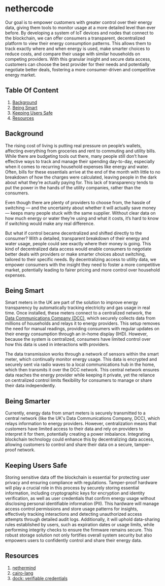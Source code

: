 # nethercode

Our goal is to empower customers with greater control over their energy data, giving them tools to monitor usage at a more detailed level than ever before. By developing a system of IoT devices and nodes that connect to the blockchain, we can offer consumers a transparent, decentralized platform to view their energy consumption patterns. This allows them to track exactly where and when energy is used, make smarter choices to reduce costs, and compare their usage with similar households on competing providers. With this granular insight and secure data access, customers can choose the best provider for their needs and potentially negotiate better deals, fostering a more consumer-driven and competitive energy market.

## Table Of Content

1. [Background](#background)
1. [Being Smart](#being-smart)
1. [Keeping Users Safe](#keeping-users-safe)
1. [Resources](#resources)

## Background

The rising cost of living is putting real pressure on people’s wallets, affecting everything from groceries and rent to commuting and utility bills. While there are budgeting tools out there, many people still don’t have effective ways to track and manage their spending day-to-day, especially when it comes to recurring household expenses like energy and water. Often, bills for these essentials arrive at the end of the month with little to no breakdown of how the charges were calculated, leaving people in the dark about what they’re actually paying for. This lack of transparency tends to put the power in the hands of the utility companies, rather than the consumers.

Even though there are plenty of providers to choose from, the hassle of switching — and the uncertainty about whether it will actually save money — keeps many people stuck with the same supplier. Without clear data on how much energy or water they’re using and what it costs, it’s hard to know if switching would make any real difference.

But what if control became decentralized and shifted directly to the consumer? With a detailed, transparent breakdown of their energy and water usage, people could see exactly where their money is going. This kind of decentralized data access would enable consumers to negotiate better deals with providers or make smarter choices about switching, tailored to their specific needs. By decentralizing access to utility data, we empower consumers with the insight they need to foster a more competitive market, potentially leading to fairer pricing and more control over household expenses.

## Being Smart

Smart meters in the UK are part of the solution to improve energy transparency by automatically tracking electricity and gas usage in real time. Once installed, these meters connect to a centralized network, the [Data Communications Company (DCC)](https://www.smartdcc.co.uk/about-dcc/who-we-are/), which securely collects data from millions of households and relays it to energy providers. This setup removes the need for manual readings, providing consumers with regular updates on their energy consumption through an in-home display (IHD). However, because the system is centralized, consumers have limited control over how this data is used in interactions with providers.

The data transmission works through a network of sensors within the smart meter, which continually monitor energy usage. This data is encrypted and securely sent via radio waves to a local communications hub in the home, which then transmits it over the DCC network. This central network ensures data reaches the energy provider while keeping it private, yet the reliance on centralized control limits flexibility for consumers to manage or share their data independently.

## Being Smarter

Currently, energy data from smart meters is securely transmitted to a central network (like the UK's Data Communications Company, DCC), which relays information to energy providers. However, centralization means that customers have limited access to their data and rely on providers to interpret it for them, potentially creating a power imbalance. Integrating blockchain technology could enhance this by decentralizing data access, allowing customers to control and share their data on a secure, tamper-proof network.

## Keeping Users Safe

Storing sensitive data off the blockchain is essential for protecting user privacy and ensuring compliance with regulations. Tamper-proof hardware will play a crucial role in this process by securely storing essential information, including cryptographic keys for encryption and identity verification, as well as user credentials that confirm energy usage without disclosing personal identifiable information (PII). This hardware will manage access control permissions and store usage patterns for insights, effectively tracking interactions and detecting unauthorized access attempts through detailed audit logs. Additionally, it will uphold data-sharing rules established by users, such as expiration dates or usage limits, while performing integrity checks to ensure the firmware remains secure. This robust storage solution not only fortifies overall system security but also empowers users to confidently control and share their energy data.

## Resources

1. [nethermind](https://www.nethermind.io/)
1. [cairo-lang](https://www.cairo-lang.org/)
1. [dock: verifiable credentials](https://www.dock.io/post/verifiable-credentials)
